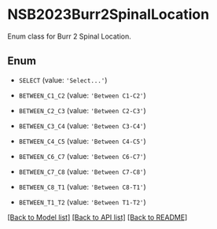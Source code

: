# NSB2023Burr2SpinalLocation

Enum class for Burr 2 Spinal Location.

## Enum

* `SELECT` (value: `'Select...'`)

* `BETWEEN_C1_C2` (value: `'Between C1-C2'`)

* `BETWEEN_C2_C3` (value: `'Between C2-C3'`)

* `BETWEEN_C3_C4` (value: `'Between C3-C4'`)

* `BETWEEN_C4_C5` (value: `'Between C4-C5'`)

* `BETWEEN_C6_C7` (value: `'Between C6-C7'`)

* `BETWEEN_C7_C8` (value: `'Between C7-C8'`)

* `BETWEEN_C8_T1` (value: `'Between C8-T1'`)

* `BETWEEN_T1_T2` (value: `'Between T1-T2'`)

[[Back to Model list]](../README.md#documentation-for-models) [[Back to API list]](../README.md#documentation-for-api-endpoints) [[Back to README]](../README.md)



